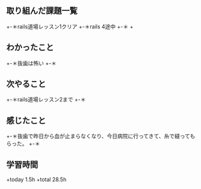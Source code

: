 ## 取り組んだ課題一覧
+-＊rails道場レッスン1クリア
+-＊rails 4途中
+-＊
+ 
## わかったこと
+-＊抜歯は怖い
+-＊
## 次やること
+-＊rails道場レッスン2まで
+-＊
## 感じたこと
+-＊抜歯で昨日から血が止まらなくなり、今日病院に行ってきて、糸で縫ってもらった。
+-＊
## 学習時間
+today 1.5h
+total  28.5h
